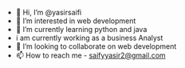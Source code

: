 - 👋 Hi, I’m @yasirsaifi
- 👀 I’m interested in web development
- 🌱 I’m currently learning python and java
-  i am currently working as a business Analyst
- 💞️ I’m looking to collaborate on web development 
- 📫 How to reach me - saifyyasir2@gmail.com


<!---
yasirsaifi/yasirsaifi is a ✨ special ✨ repository because its `README.md` (this file) appears on your GitHub profile.
You can click the Preview link to take a look at your changes.
--->
